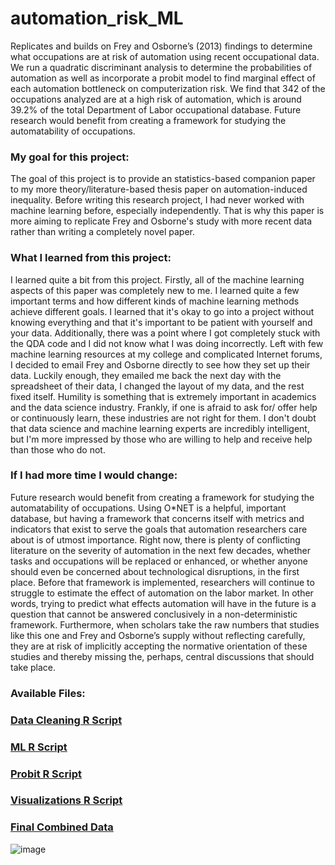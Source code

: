 # automation_risk_ML

Replicates and builds on Frey and Osborne’s (2013) findings to determine what occupations are at risk of automation using recent occupational data. We run a quadratic discriminant analysis to determine the probabilities of automation as well as incorporate a probit model to find marginal effect of each automation bottleneck on computerization risk. We find that 342 of the occupations analyzed are at a high risk of automation, which is around 39.2% of the total Department of Labor occupational database. Future research would benefit from creating a framework for studying the automatability of occupations. 

### My goal for this project:
The goal of this project is to provide an statistics-based companion paper to my more theory/literature-based thesis paper on automation-induced inequality. Before writing this research project, I had never worked with machine learning before, especially independently. That is why this paper is more aiming to replicate Frey and Osborne's study with more recent data rather than writing a completely novel paper. 

### What I learned from this project:
I learned quite a bit from this project. Firstly, all of the machine learning aspects of this paper was completely new to me. I learned quite a few important terms and how different kinds of machine learning methods achieve different goals. I learned that it's okay to go into a project without knowing everything and that it's important to be patient with yourself and your data. Additionally, there was a point where I got completely stuck with the QDA code and I did not know what I was doing incorrectly. Left with few machine learning resources at my college and complicated Internet forums, I decided to email Frey and Osborne directly to see how they set up their data. Luckily enough, they emailed me back the next day with the spreadsheet of their data, I changed the layout of my data, and the rest fixed itself. Humility is something that is extremely important in academics and the data science industry. Frankly, if one is afraid to ask for/ offer help or continuously learn, these industries are not right for them. I don't doubt that data science and machine learning experts are incredibly intelligent, but I'm more impressed by those who are willing to help and receive help than those who do not.  

### If I had more time I would change:
Future research would benefit from creating a framework for studying the automatability of occupations. Using O*NET is a helpful, important database, but having a framework that concerns itself with metrics and indicators that exist to serve the goals that automation researchers care about is of utmost importance. Right now, there is plenty of conflicting literature on the severity of automation in the next few decades, whether tasks and occupations will be replaced or enhanced, or whether anyone should even be concerned about technological disruptions, in the first place. Before that framework is implemented, researchers will continue to struggle to estimate the effect of automation on the labor market. In other words, trying to predict what effects automation will have in the future is a question that cannot be answered conclusively in a non-deterministic framework. Furthermore, when scholars take the raw numbers that studies like this one and Frey and Osborne’s supply without reflecting carefully, they are at risk of implicitly accepting the normative orientation of these studies and thereby missing the, perhaps, central discussions that should take place.

### Available Files:
### [Data Cleaning R Script](https://github.com/emartin43/automation_risk_ML/blob/659b44e37e5a397e77af9ea702207944998a4d92/Cleaning.R)
### [ML R Script](https://github.com/emartin43/automation_risk_ML/blob/659b44e37e5a397e77af9ea702207944998a4d92/ML.R)
### [Probit R Script](https://github.com/emartin43/automation_risk_ML/blob/659b44e37e5a397e77af9ea702207944998a4d92/Probit.R)
### [Visualizations R Script](https://github.com/emartin43/automation_risk_ML/blob/cf44db431b4f75efeba685203c69938499fdd4b9/Visualizations%20.R)
### [Final Combined Data](https://github.com/emartin43/automation_risk_ML/blob/cf44db431b4f75efeba685203c69938499fdd4b9/final.csv)


![image](https://user-images.githubusercontent.com/85309853/198832654-6e461675-aea2-4e37-a79c-a4aad51895d4.png)

